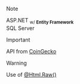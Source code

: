 
> [!NOTE]
> ASP.NET <sub>w/ <b>Entity Framework</b></sub>  
> SQL Server  

> [!IMPORTANT]
> API from [CoinGecko](https://www.coingecko.com/api/documentation)

> [!WARNING]
> Use of [@Html.Raw()](https://stackoverflow.com/questions/7751148/what-does-html-raw-do)
